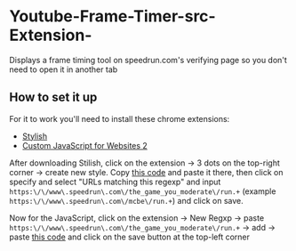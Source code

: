 # Youtube-Frame-Timer-src-Extension-
Displays a frame timing tool on speedrun.com's verifying page so you don't need to open it in another tab

## How to set it up
For it to work you'll need to install these chrome extensions:
* [Stylish](https://chrome.google.com/webstore/detail/stylish-custom-themes-for/fjnbnpbmkenffdnngjfgmeleoegfcffe)
* [Custom JavaScript for Websites 2](https://chrome.google.com/webstore/detail/custom-javascript-for-web/ddbjnfjiigjmcpcpkmhogomapikjbjdk)

After downloading Stilish, click on the extension -> 3 dots on the top-right corner -> create new style. Copy [this code](https://github.com/RafaeI11/Youtube-Frame-Timer-src-Extension-/blob/main/style.css) and paste it there, then click on specify and select "URLs matching this regexp" and input `https:\/\/www\.speedrun\.com\/the_game_you_moderate\/run.+`  (example `https:\/\/www\.speedrun\.com\/mcbe\/run.+`) and click on save.

Now for the JavaScript, click on the extension -> New Regxp -> paste `https:\/\/www\.speedrun\.com\/the_game_you_moderate\/run.+` -> add -> paste [this code](https://github.com/RafaeI11/Youtube-Frame-Timer-src-Extension-/blob/main/main.js) and click on the save button at the top-left corner
